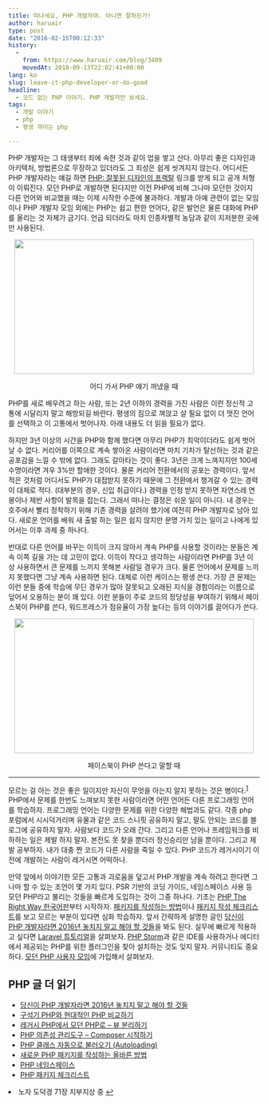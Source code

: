 ```yaml
---
title: 떠나세요, PHP 개발자여. 아니면 잘하든가!
author: haruair
type: post
date: "2016-02-15T00:12:33"
history:
  - 
    from: https://www.haruair.com/blog/3409
    movedAt: 2018-09-13T22:02:41+00:00
lang: ko
slug: leave-it-php-developer-or-do-good
headline:
  - 코드 없는 PHP 이야기. PHP 개발자만 보세요.
tags:
  - 개발 이야기
  - php
  - 평생 까이는 php

---
```

PHP 개발자는 그 태생부터 죄에 속한 것과 같이 업을 쌓고 산다. 아무리 좋은 디자인과 아키텍처, 방법론으로 무장하고 있더라도 그 죄성은 쉽게 씻겨지지 않는다. 어디서든 PHP 개발자라는 얘길 하면 [PHP: 잘못된 디자인의 프랙탈][1] 링크를 받게 되고 공개 처형이 이뤄진다. 모던 PHP로 개발하면 된다지만 이전 PHP에 비해 그나마 모던한 것이지 다른 언어와 비교했을 때는 이제 시작한 수준에 불과하다. 개발과 아예 관련이 없는 모임이나 PHP 개발자 모임 외에는 PHP는 쉽고 편한 언어다, 같은 발언은 물론 대화에 PHP를 올리는 것 자체가 금기다. 언급 되더라도 마치 인종차별적 농담과 같이 지저분한 곳에만 사용된다.<figure style="max-width: 480px; text-align: center; margin: 0 auto;" class="wp-caption aligncenter">

<img src="https://i.giphy.com/xTiTnfXFb3lzEyAiXK.gif?resize=480%2C270" width="480" height="270" style="max-width: 100%; width:100%;" class="" data-recalc-dims="1" /><figcaption class="wp-caption-text">어디 가서 PHP 얘기 꺼냈을 때</figcaption></figure> 

PHP를 새로 배우려고 하는 사람, 또는 2년 이하의 경력을 가진 사람은 이런 정신적 고통에 시달리지 말고 해방되길 바란다. 평생의 짐으로 껴앉고 살 필요 없이 더 멋진 언어를 선택하고 이 고통에서 벗어나자. 아래 내용도 더 읽을 필요가 없다.

하지만 3년 이상의 시간을 PHP와 함께 했다면 아무리 PHP가 최악이더라도 쉽게 벗어날 수 없다. 커리어를 이쪽으로 계속 쌓아온 사람이라면 마치 기차가 탈선하는 것과 같은 공포감을 느낄 수 밖에 없다. 그래도 갈아타는 것이 좋다. 3년은 크게 느껴지지만 100세 수명이라면 겨우 3%만 할애한 것이다. 물론 커리어 전환에서의 공포는 경력이다. 앞서 적은 것처럼 어디서도 PHP가 대접받지 못하기 때문에 그 전환에서 챙겨갈 수 있는 경력이 대체로 적다. (대부분의 경우, 신입 취급이다.) 경력을 인정 받지 못하면 자연스레 연봉이나 제반 사항이 발목을 잡는다. 그래서 떠나는 결정은 쉬운 일이 아니다. 내 경우는 호주에서 빨리 정착하기 위해 기존 경력을 살려야 했기에 여전히 PHP 개발자로 남아 있다. 새로운 언어를 배워 새 출발 하는 일은 쉽지 않지만 분명 가치 있는 일이고 나에게 있어서는 이후 과제 중 하나다.

반대로 다른 언어를 바꾸는 이득이 크지 않아서 계속 PHP를 사용할 것이라는 분들은 계속 이쪽 길을 가는 데 고민이 없다. 이득이 작다고 생각하는 사람이라면 PHP를 3년 이상 사용하면서 큰 문제를 느끼지 못해본 사람일 경우가 크다. 물론 언어에서 문제를 느끼지 못했다면 그냥 계속 사용하면 된다. 대체로 이런 케이스는 평생 쓴다. 가장 큰 문제는 이런 분들 중에 학습에 무딘 경우가 많아 잘못되고 오래된 지식을 경험이라는 이름으로 덮어서 오용하는 분이 꽤 있다. 이런 분들이 주로 코드의 정당성을 부여하기 위해서 페이스북이 PHP를 쓴다, 워드프레스가 점유율이 가장 높다는 등의 이야기를 끌어다가 쓴다.<figure style="max-width: 480px; text-align: center; margin: 0 auto;" class="wp-caption aligncenter">

<img src="https://i.giphy.com/UKd9SvYEDnzlC.gif?resize=480%2C270" width="480" height="270" style="max-width: 100%; width:100%;" class="" data-recalc-dims="1" /><figcaption class="wp-caption-text">페이스북이 PHP 쓴다고 말할 때</figcaption></figure> 

* * *

모르는 걸 아는 것은 좋은 일이지만 자신이 무엇을 아는지 알지 못하는 것은 병이다.<sup id="fnref-3409-1"><a href="#fn-3409-1">1</a></sup> PHP에서 문제를 한번도 느껴보지 못한 사람이라면 어떤 언어든 다른 프로그래밍 언어를 학습하자. 프로그래밍 언어는 다양한 문제를 위한 다양한 해법과도 같다. 각종 php 포럼에서 시시덕거리며 유물과 같은 코드 스니핏 공유하지 말고, 말도 안되는 코드를 블로그에 공유하지 말자. 사람보다 코드가 오래 간다. 그리고 다른 언어나 프레임워크를 비하하는 일은 제발 하지 말자. 본전도 못 찾을 뿐더러 정신승리만 남을 뿐이다. 그리고 제발 공부하자. 내가 대충 짠 코드가 다른 사람을 죽일 수 있다. PHP 코드가 레거시이기 이전에 개발하는 사람이 레거시면 어떡하나.

만약 앞에서 이야기한 모든 고통과 괴로움을 덮고서 PHP 개발을 계속 하려고 한다면 그나마 할 수 있는 조언이 몇 가지 있다. PSR 기반의 코딩 가이드, 네임스페이스 사용 등 모던 PHP라고 불리는 것들을 빠르게 도입하는 것이 그중 하나다. 기초는 [PHP The Right Way 한국어판][2]부터 시작하자. [패키지를 작성하는 방법][3]이나 [패키지 작성 체크리스트][4]를 보고 모르는 부분이 있다면 심화 학습하자. 앞서 간략하게 설명한 글인 [당신이 PHP 개발자라면 2016년 놓치지 말고 해야 할 것들][5]을 봐도 된다. 실무에 빠르게 적용하고 싶다면 [Laravel 튜토리얼][6]을 살펴보자. [PHP Storm][7]과 같은 IDE를 사용하거나 에디터에서 제공되는 PHP를 위한 플러그인을 찾아 설치하는 것도 잊지 말자. 커뮤니티도 중요하다. [모던 PHP 사용자 모임][8]에 가입해서 살펴보자.

## PHP 글 더 읽기

<ul class="display-posts-listing">
  <li class="listing-item">
    <a class="title" href="http://www.haruair.com/blog/3286">당신이 PHP 개발자라면 2016년 놓치지 말고 해야 할 것들</a>
  </li>
  <li class="listing-item">
    <a class="title" href="http://www.haruair.com/blog/3301">구석기 PHP와 현대적인 PHP 비교하기</a>
  </li>
  <li class="listing-item">
    <a class="title" href="http://www.haruair.com/blog/3748">레거시 PHP에서 모던 PHP로 – 뷰 분리하기</a>
  </li>
  <li class="listing-item">
    <a class="title" href="http://www.haruair.com/blog/1860">PHP 의존성 관리도구 – Composer 시작하기</a>
  </li>
  <li class="listing-item">
    <a class="title" href="http://www.haruair.com/blog/2323">PHP 클래스 자동으로 불러오기 (Autoloading)</a>
  </li>
  <li class="listing-item">
    <a class="title" href="http://www.haruair.com/blog/2728">새로운 PHP 패키지를 작성하는 올바른 방법</a>
  </li>
  <li class="listing-item">
    <a class="title" href="http://www.haruair.com/blog/2843">PHP 네임스페이스</a>
  </li>
  <li class="listing-item">
    <a class="title" href="http://www.haruair.com/blog/2859">PHP 패키지 체크리스트</a>
  </li>
</ul>

<li id="fn-3409-1">
  노자 도덕경 71장 지부지상 중&#160;<a href="#fnref-3409-1">&#8617;</a> </fn></footnotes>

 [1]: http://noraesae.github.io/PHP-a-fractal-of-bad-design-kr/
 [2]: http://modernpug.github.io/php-the-right-way/
 [3]: http://haruair.com/blog/2728
 [4]: http://haruair.com/blog/2859
 [5]: http://haruair.com/blog/3286
 [6]: http://laravel.kr/docs
 [7]: https://www.jetbrains.com/phpstorm/
 [8]: https://www.facebook.com/groups/655071604594451/